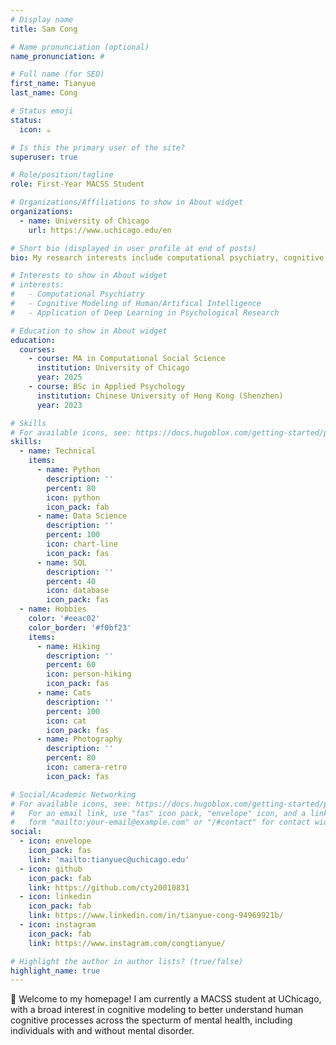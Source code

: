```yaml
---
# Display name
title: Sam Cong

# Name pronunciation (optional)
name_pronunciation: #

# Full name (for SEO)
first_name: Tianyue
last_name: Cong

# Status emoji
status:
  icon: ☕️

# Is this the primary user of the site?
superuser: true

# Role/position/tagline
role: First-Year MACSS Student

# Organizations/Affiliations to show in About widget
organizations:
  - name: University of Chicago
    url: https://www.uchicago.edu/en

# Short bio (displayed in user profile at end of posts)
bio: My research interests include computational psychiatry, cognitive modeling of human/artifical intelligence, and application of deep learning in psychological research.

# Interests to show in About widget
# interests:
#   - Computational Psychiatry
#   - Cognitive Modeling of Human/Artifical Intelligence
#   - Application of Deep Learning in Psychological Research

# Education to show in About widget
education:
  courses:
    - course: MA in Computational Social Science
      institution: University of Chicago
      year: 2025
    - course: BSc in Applied Psychology
      institution: Chinese University of Hong Kong (Shenzhen)
      year: 2023

# Skills
# For available icons, see: https://docs.hugoblox.com/getting-started/page-builder/#icons
skills:
  - name: Technical
    items:
      - name: Python
        description: ''
        percent: 80
        icon: python
        icon_pack: fab
      - name: Data Science
        description: ''
        percent: 100
        icon: chart-line
        icon_pack: fas
      - name: SQL
        description: ''
        percent: 40
        icon: database
        icon_pack: fas
  - name: Hobbies
    color: '#eeac02'
    color_border: '#f0bf23'
    items:
      - name: Hiking
        description: ''
        percent: 60
        icon: person-hiking
        icon_pack: fas
      - name: Cats
        description: ''
        percent: 100
        icon: cat
        icon_pack: fas
      - name: Photography
        description: ''
        percent: 80
        icon: camera-retro
        icon_pack: fas

# Social/Academic Networking
# For available icons, see: https://docs.hugoblox.com/getting-started/page-builder/#icons
#   For an email link, use "fas" icon pack, "envelope" icon, and a link in the
#   form "mailto:your-email@example.com" or "/#contact" for contact widget.
social:
  - icon: envelope
    icon_pack: fas
    link: 'mailto:tianyuec@uchicago.edu'
  - icon: github
    icon_pack: fab
    link: https://github.com/cty20010831
  - icon: linkedin
    icon_pack: fab
    link: https://www.linkedin.com/in/tianyue-cong-94969921b/
  - icon: instagram
    icon_pack: fab
    link: https://www.instagram.com/congtianyue/

# Highlight the author in author lists? (true/false)
highlight_name: true
---
```


👋 Welcome to my homepage! I am currently a MACSS student at UChicago, with a broad interest in cognitive modeling to better understand human cognitive processes across the specturm of mental health, including individuals with and without mental disorder.
